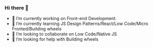 ### Hi there 👋





- 🔭 I’m currently working on Front-end Development.
- 🌱 I’m currently learning JS Design Patterns/React/Low Code/Micro Fronted/Building wheels
- 👯 I’m looking to collaborate on Low Code/Native JS
- 🤔 I’m looking for help with Building wheels


